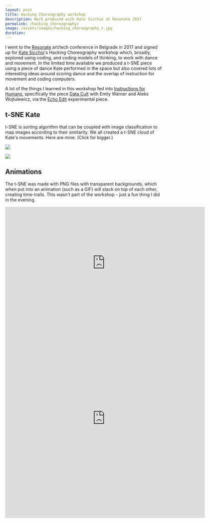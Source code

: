 ```yaml
---
layout: post
title: Hacking Choreography workshop
description: Work produced with Kate Sicchio at Resonate 2017
permalink: /hacking_choreography/
image: /assets/images/hacking_choreography_t.jpg
duration: 
---
```


I went to the [Resonate](http://resonate.io/) art/tech conference in Belgrade in 2017 and signed up for [Kate Sicchio](http://blog.sicchio.com)'s Hacking Choreography workshop which, broadly, explored using coding, and coding models of thinking, to work with dance and movement. In the limited time available we produced a t-SNE piece using a piece of dance Kate performed in the space but also covered lots of interesting ideas around scoring dance and the overlap of instruction for movement and coding computers.

A lot of the things I learned in this workshop fed into [Instructions for Humans](https://art.peteashton.com/instructions-for-humans/), specifically the piece [Data Cult](https://art.peteashton.com/data-cult/) with Emily Warner and Aleks Wojtulewicz, via the [Echo Edit](https://art.peteashton.com/echo_edit/) experimental piece. 

## t-SNE Kate

t-SNE is sorting algorithm that can be coupled with image classification to map images according to their similarity. We all created a t-SNE cloud of Kate's movements. Here are mine. (Click for bigger.)

[![](http://art.peteashton.com/assets/images/hacking_choreography_tsne.jpg)](http://art.peteashton.com/assets/images/hacking_choreography_tsne.png)

[![](http://art.peteashton.com/assets/images/hacking_choreography_tsne_grid.jpg)](http://art.peteashton.com/assets/images/hacking_choreography_tsne_grid.png)

## Animations

The t-SNE was made with PNG files with transparent backgrounds, which when put into an animation (such as a GIF) will stack on top of each other, creating time-trails. This wasn't part of the workshop - just a fun thing I did in the evening. 

<iframe src="https://player.vimeo.com/video/354419092" width="640" height="359" frameborder="0" allow="autoplay; fullscreen" allowfullscreen></iframe>

<iframe src="https://player.vimeo.com/video/214095592" width="640" height="640" frameborder="0" allow="autoplay; fullscreen" allowfullscreen></iframe>



